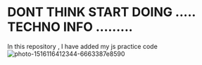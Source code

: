 # DONT THINK START DOING ..... TECHNO INFO .........
In this repository , I have added my js practice code 
![photo-1516116412344-6663387e8590](https://github.com/sagarchaurasia176/myJs/assets/101509099/b6ef640e-3462-4170-9358-871a67e90bdd)
